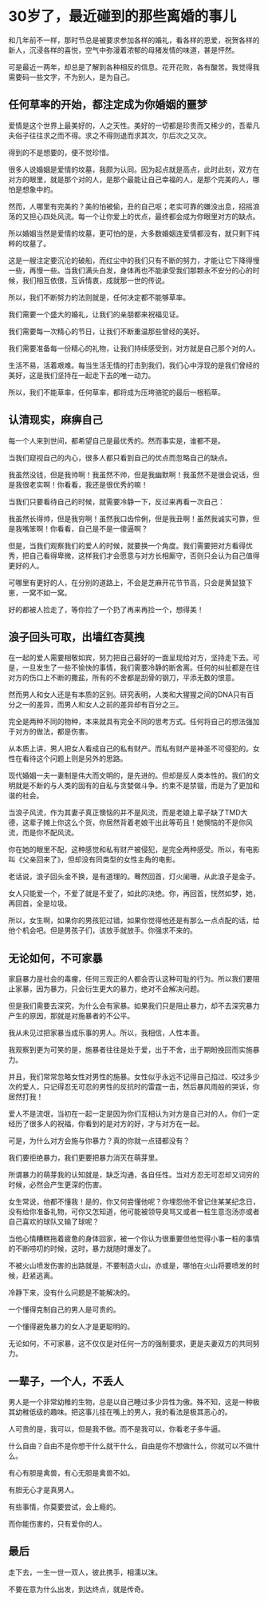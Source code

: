 # 30岁了，最近碰到的那些离婚的事儿

和几年前不一样，那时节总是被要求参加各样的婚礼，看各样的恩爱，祝贺各样的新人，沉浸各样的喜悦，空气中弥漫着浓郁的母猪发情的味道，甚是怦然。

可是最近一两年，却总是了解到各种相反的信息。花开花败，各有酸苦。我觉得我需要码一些文字，不为别人，是为自己。

## 任何草率的开始，都注定成为你婚姻的噩梦

爱情是这个世界上最美好的，人之天性。美好的一切都是珍贵而又稀少的，吾辈凡夫俗子往往求之而不得。求之不得则退而求其次，尔后次之又次。

得到的不是想要的，便不觉珍惜。

很多人说婚姻是爱情的坟墓，我颇为认同。因为起点就是高点，此时此刻，双方在对方的眼里，就是那个对的人，是那个最能让自己幸福的人，是那个完美的人，哪怕是想象中的。

然而，人哪里有完美的？美的怕被偷，丑的自己呕；老实可靠的嫌没出息，招摇浪荡的又担心四处风流。每一个让你爱上的优点，最终都会成为你眼里对方的缺点。

所以婚姻当然是爱情的坟墓，更可怕的是，大多数婚姻连爱情都没有，就只剩下纯粹的坟墓了。

这是一艘注定要沉沦的破船，而红尘中的我们只有不断的努力，才能让它下降得慢一些，再慢一些。当我们满头白发，身体再也不能承受我们那颗永不安分的心的时候，我们相互依偎，互诉情衷，成就那一世的传说。

所以，我们不断努力的法则就是，任何决定都不能够草率。

我们需要一个盛大的婚礼，让我们的亲朋都来祝福见证。

我们需要每一次精心的节日，让我们不断重温那些曾经的美好。

我们需要准备每一份精心的礼物，让我们持续感受到，对方就是自己那个对的人。

生活不易，活着艰难。每当生活无情的打击到我们，我们心中浮现的是我们曾经的美好，这是我们坚持在一起走下去的唯一动力。

所以，我们不能草率，任何草率，都将成为压垮骆驼的最后一根稻草。

## 认清现实，麻痹自己

每一个人来到世间，都希望自己是最优秀的。然而事实是，谁都不是。

当我们窥视自己的内心，很多人都只看到自己的优点而忽略自己的缺点。

我虽然没钱，但是我帅啊！我虽然不帅，但是我幽默啊！我虽然不是很会说话，但是我很老实啊！你看看，我还是很优秀的嘛！

当我们只要看待自己的时候，就需要冷静一下，反过来再看一次自己：

我虽然长得帅，但是我穷啊！虽然我口齿伶俐，但是我丑啊！虽然我诚实可靠，但是我嘴笨啊！你看看，自己是不是一傻逼啊？

但是，当我们观察我们的爱人的时候，就要换一个角度。我们需要把对方看得优秀，把自己看得卑微，这样我们才会愿意与对方长相厮守，否则只会认为自己值得更好的人。

可哪里有更好的人，在分别的道路上，不会是芝麻开花节节高，只会是黄鼠狼下崽，一窝不如一窝。

好的都被人捡走了，等你捡了一个扔了再来再捡一个，想得美！

## 浪子回头可取，出墙红杏莫拽

在一起的爱人需要相敬如宾，努力把自己最好的一面呈现给对方，坚持走下去。可是，一旦发生了一些不愉快的事情，我们需要冷静的断舍离。任何的纠扯都是在往对方的伤口上不断的撒盐，所有的不舍都是刮骨的钢刀，平添无数的恨意。

然而男人和女人还是有本质的区别。研究表明，人类和大猩猩之间的DNA只有百分之一的差异，而男人和女人之前的差异却有百分之三。

完全是两种不同的物种，本来就具有完全不同的思考方式。任何将自己的想法强加于对方的做法，都是伤害。

从本质上讲，男人把女人看成自己的私有财产。而私有财产是神圣不可侵犯的。女性在看待这个问题上则是另外的思路。

现代婚姻一夫一妻制是伟大而文明的，是先进的。但却是反人类本性的。我们的文明就是不断的与人类的固有的自私与贪婪做斗争。约束不是禁锢，而是为了更加和谐的社会。

当浪子风流，作为其妻子真正懊恼的并不是风流，而是老娘上辈子缺了TMD大德，这辈子摊上你这么个货，你居然背着老娘干出此等苟且！她懊恼的不是你风流，而是你不配风流。

你在她的眼里不配，这种感觉和私有财产被侵犯，是完全两种感受。所以，有电影叫《父亲回来了》，但却没有同类型的女性主角的电影。

老话说，浪子回头金不换，是有道理的。蓦然回首，灯火阑珊，从此浪子是金子。

女人只能爱一个，不爱了就是不爱了，如此的决绝。你，再回首，恍然如梦，她，再回首，全是垃圾。

所以，女生啊，如果你的男孩犯过错，如果你觉得他还是有那么一点点配的话，给他个机会吧。但是男孩子们，该放手就放手。你强求不来的。

## 无论如何，不可家暴

家庭暴力是社会的毒瘤，任何三观正的人都会否认这种可耻的行为。所以我们要阻止家暴，因为暴力，只会衍生更大的暴力，绝对不会解决问题。

但是我们需要去深究，为什么会有家暴。如果我们只是阻止暴力，却不去深究暴力产生的原因，那就是对施暴者的不公平。

我从未见过把家暴当成乐事的男人。所以，我相信，人性本善。

我观察到更为可笑的是，施暴者往往是处于爱，出于不舍，出于期盼挽回而实施暴力。

并且，我们常常忽略女性对男性的施暴。女性似乎永远不记得自己掐过、咬过多少次的爱人，只记得忍无可忍的男性的反抗时的雷霆一击，然后暴风雨般的哭诉，你居然打我！

爱人不是流氓，当初在一起一定是因为你们互相认为对方是自己对的人。你们一定经历了很多人的祝福，你看到的是对方的好，才与对方在一起。

可是，为什么对方会施与你暴力？真的你就一点错都没有？

我们要拒绝暴力，我们更要把暴力消灭在萌芽里。

所谓暴力的萌芽我的认知就是，缺乏沟通，各自任性。当对方忍无可忍却又词穷的时候，必然会产生更深的伤害。

女生常说，他都不懂我！是的，你又何尝懂他呢？你埋怨他不曾记住某某纪念日，没有给你准备礼物，可你又怎知道，他可能被领导臭骂又或者一桩生意泡汤亦或者自己喜欢的球队又输了球呢？

当他心情糟糕拖着疲惫的身体回家，被一个你认为很重要但他觉得小事一桩的事情的不断唠叨的时候，这时，暴力就随时爆发了。

不被火山喷发伤害的出路就是，不要制造火山，亦或是，哪怕在火山将要喷发的时候，赶紧逃离。

冷静下来，没有什么问题是不能解决的。

一个懂得克制自己的男人是可贵的。

一个懂得避免暴力的女人才是更聪明的。

无论如何，不可家暴，这不仅仅是对任何一方的强制要求，更是夫妻双方的共同努力。

## 一辈子，一个人，不丢人

男人是一个非常幼稚的生物，总是以自己睡过多少异性为傲。殊不知，这是一种极其幼稚低级的趣味。把这事儿挂在嘴上的男人，我的看法是极其恶心的。

人可贵的是，我可以，但是我不做。而不是我可以，你看老子多牛逼。

什么自由？自由不是你想干什么就干什么，自由是你不想做什么，你就可以不做什么。

有心有胆是禽兽，有心无胆是禽兽不如。

有胆无心才是真男人。

有些事情，你莫要尝试，会上瘾的。

而你能伤害的，只有爱你的人。

## 最后

走下去，一生一世一双人，彼此携手，相濡以沫。

不要在意为什么出发，到达终点，就是传奇。


